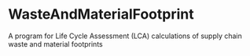# WasteAndMaterialFootprint
A program for Life Cycle Assessment (LCA) calculations of supply chain waste and material footprints
